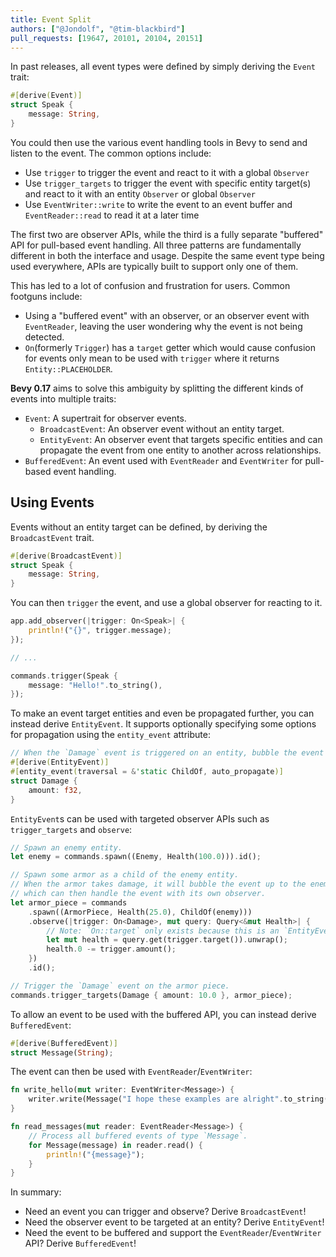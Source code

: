 ```yaml
---
title: Event Split
authors: ["@Jondolf", "@tim-blackbird"]
pull_requests: [19647, 20101, 20104, 20151]
---
```


In past releases, all event types were defined by simply deriving the `Event` trait:

```rust
#[derive(Event)]
struct Speak {
    message: String,
}
```

You could then use the various event handling tools in Bevy to send and listen to the event. The common options include:

- Use `trigger` to trigger the event and react to it with a global `Observer`
- Use `trigger_targets` to trigger the event with specific entity target(s) and react to it with an entity `Observer` or global `Observer`
- Use `EventWriter::write` to write the event to an event buffer and `EventReader::read` to read it at a later time

The first two are observer APIs, while the third is a fully separate "buffered" API for pull-based event handling.
All three patterns are fundamentally different in both the interface and usage. Despite the same event type being used everywhere,
APIs are typically built to support only one of them.

This has led to a lot of confusion and frustration for users. Common footguns include:

- Using a "buffered event" with an observer, or an observer event with `EventReader`, leaving the user wondering why the event is not being detected.
- `On`(formerly `Trigger`) has a `target` getter which would cause confusion for events only mean to be used with `trigger` where it returns `Entity::PLACEHOLDER`. 

**Bevy 0.17** aims to solve this ambiguity by splitting the different kinds of events into multiple traits:

- `Event`: A supertrait for observer events.
    - `BroadcastEvent`: An observer event without an entity target.
    - `EntityEvent`: An observer event that targets specific entities and can propagate the event from one entity to another across relationships.
- `BufferedEvent`: An event used with `EventReader` and `EventWriter` for pull-based event handling.

## Using Events

Events without an entity target can be defined, by deriving the `BroadcastEvent` trait.

```rust
#[derive(BroadcastEvent)]
struct Speak {
    message: String,
}
```

You can then `trigger` the event, and use a global observer for reacting to it.

```rust
app.add_observer(|trigger: On<Speak>| {
    println!("{}", trigger.message);
});

// ...

commands.trigger(Speak {
    message: "Hello!".to_string(),
});
```

To make an event target entities and even be propagated further, you can instead derive `EntityEvent`.
It supports optionally specifying some options for propagation using the `entity_event` attribute:

```rust
// When the `Damage` event is triggered on an entity, bubble the event up to ancestors.
#[derive(EntityEvent)]
#[entity_event(traversal = &'static ChildOf, auto_propagate)]
struct Damage {
    amount: f32,
}
```

`EntityEvent`s can be used with targeted observer APIs such as `trigger_targets` and `observe`:

```rust
// Spawn an enemy entity.
let enemy = commands.spawn((Enemy, Health(100.0))).id();

// Spawn some armor as a child of the enemy entity.
// When the armor takes damage, it will bubble the event up to the enemy,
// which can then handle the event with its own observer.
let armor_piece = commands
    .spawn((ArmorPiece, Health(25.0), ChildOf(enemy)))
    .observe(|trigger: On<Damage>, mut query: Query<&mut Health>| {
        // Note: `On::target` only exists because this is an `EntityEvent`.
        let mut health = query.get(trigger.target()).unwrap();
        health.0 -= trigger.amount();
    })
    .id();

// Trigger the `Damage` event on the armor piece.
commands.trigger_targets(Damage { amount: 10.0 }, armor_piece);
```

To allow an event to be used with the buffered API, you can instead derive `BufferedEvent`:

```rust
#[derive(BufferedEvent)]
struct Message(String);
```

The event can then be used with `EventReader`/`EventWriter`:

```rust
fn write_hello(mut writer: EventWriter<Message>) {
    writer.write(Message("I hope these examples are alright".to_string()));
}

fn read_messages(mut reader: EventReader<Message>) {
    // Process all buffered events of type `Message`.
    for Message(message) in reader.read() {
        println!("{message}");
    }
}
```

In summary:

- Need an event you can trigger and observe? Derive `BroadcastEvent`!
- Need the observer event to be targeted at an entity? Derive `EntityEvent`!
- Need the event to be buffered and support the `EventReader`/`EventWriter` API? Derive `BufferedEvent`!
